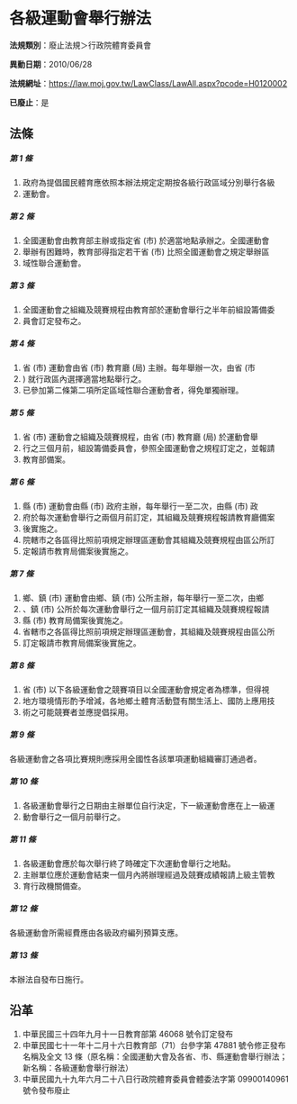 # 各級運動會舉行辦法

**法規類別**：廢止法規＞行政院體育委員會

**異動日期**：2010/06/28  

**法規網址**：https://law.moj.gov.tw/LawClass/LawAll.aspx?pcode=H0120002

**已廢止**：是



## 法條
##### 第 1 條
1. 政府為提倡國民體育應依照本辦法規定定期按各級行政區域分別舉行各級
1. 運動會。

##### 第 2 條
1. 全國運動會由教育部主辦或指定省 (市) 於適當地點承辦之。全國運動會
1. 舉辦有困難時，教育部得指定若干省 (市) 比照全國運動會之規定舉辦區
1. 域性聯合運動會。

##### 第 3 條
1. 全國運動會之組織及競賽規程由教育部於運動會舉行之半年前組設籌備委
1. 員會訂定發布之。

##### 第 4 條
1. 省 (市) 運動會由省 (市) 教育廳 (局) 主辦。每年舉辦一次，由省 (市
1. ) 就行政區內選擇適當地點舉行之。
1. 已參加第二條第二項所定區域性聯合運動會者，得免單獨辦理。

##### 第 5 條
1. 省 (市) 運動會之組織及競賽規程，由省 (市) 教育廳 (局) 於運動會舉
1. 行之三個月前，組設籌備委員會，參照全國運動會之規程訂定之，並報請
1. 教育部備案。

##### 第 6 條
1. 縣 (市) 運動會由縣 (市) 政府主辦，每年舉行一至二次，由縣 (市) 政
1. 府於每次運動會舉行之兩個月前訂定，其組織及競賽規程報請教育廳備案
1. 後實施之。
1. 院轄市之各區得比照前項規定辦理區運動會其組織及競賽規程由區公所訂
1. 定報請市教育局備案後實施之。

##### 第 7 條
1. 鄉、鎮 (市) 運動會由鄉、鎮 (市) 公所主辦，每年舉行一至二次，由鄉
1. 、鎮 (市) 公所於每次運動會舉行之一個月前訂定其組織及競賽規程報請
1. 縣 (市) 教育局備案後實施之。
1. 省轄市之各區得比照前項規定辦理區運動會，其組織及競賽規程由區公所
1. 訂定報請市教育局備案後實施之。

##### 第 8 條
1. 省 (市) 以下各級運動會之競賽項目以全國運動會規定者為標準，但得視
1. 地方環境情形酌予增減，各地鄉土體育活動暨有關生活上、國防上應用技
1. 術之可能競賽者並應提倡採用。

##### 第 9 條
各級運動會之各項比賽規則應採用全國性各該單項運動組織審訂通過者。

##### 第 10 條
1. 各級運動會舉行之日期由主辦單位自行決定，下一級運動會應在上一級運
1. 動會舉行之一個月前舉行之。

##### 第 11 條
1. 各級運動會應於每次舉行終了時確定下次運動會舉行之地點。
1. 主辦單位應於運動會結束一個月內將辦理經過及競賽成績報請上級主管教
1. 育行政機關備查。

##### 第 12 條
各級運動會所需經費應由各級政府編列預算支應。

##### 第 13 條
本辦法自發布日施行。

## 沿革
1. 中華民國三十四年九月十一日教育部第 46068 號令訂定發布
1. 中華民國七十一年十二月十六日教育部（71）台參字第 47881  號令修正發布名稱及全文 13 條（原名稱：全國運動大會及各省、市、縣運動會舉行辦法；新名稱：各級運動會舉行辦法）
1. 中華民國九十九年六月二十八日行政院體育委員會體委法字第 09900140961  號令發布廢止
